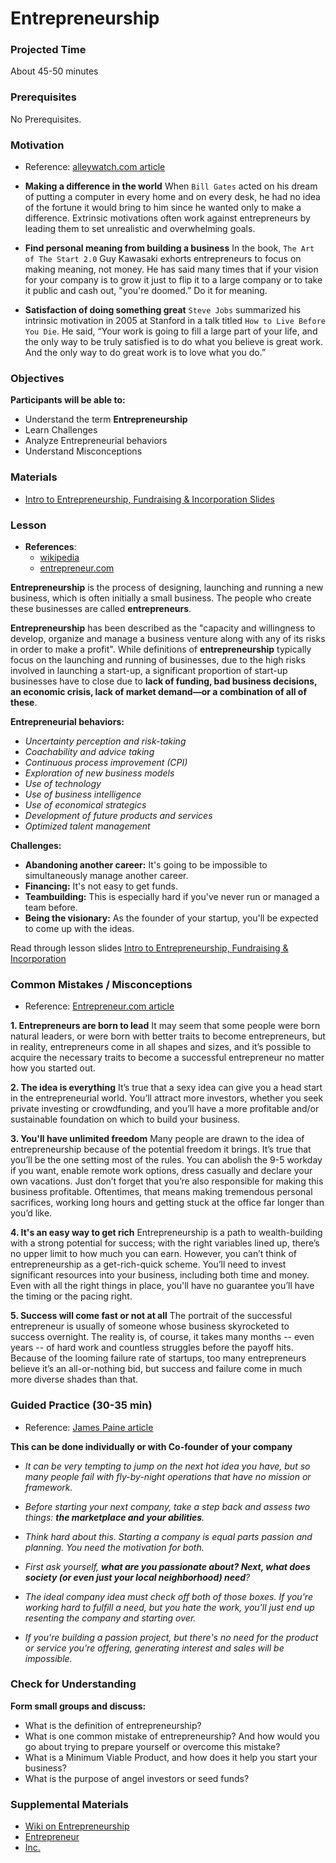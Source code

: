 # Entrepreneurship

### Projected Time

About 45-50 minutes

### Prerequisites

No Prerequisites.

### Motivation

- Reference: [alleywatch.com article](https://www.alleywatch.com/2018/10/6-powerful-drivers-shared-by-successful-entrepreneurs/)

* **Making a difference in the world**
  When `Bill Gates` acted on his dream of putting a computer in every home and on every desk, he had no idea of the fortune it would bring to him since he wanted only to make a difference. Extrinsic motivations often work against entrepreneurs by leading them to set unrealistic and overwhelming goals.

* **Find personal meaning from building a business**
  In the book, `The Art of The Start 2.0` Guy Kawasaki exhorts entrepreneurs to focus on making meaning, not money. He has said many times that if your vision for your company is to grow it just to flip it to a large company or to take it public and cash out, "you're doomed.” Do it for meaning.
* **Satisfaction of doing something great**
  `Steve Jobs` summarized his intrinsic motivation in 2005 at Stanford in a talk titled `How to Live Before You Die`. He said, “Your work is going to fill a large part of your life, and the only way to be truly satisfied is to do what you believe is great work. And the only way to do great work is to love what you do.”

### Objectives

**Participants will be able to:**

- Understand the term **Entrepreneurship**
- Learn Challenges
- Analyze Entrepreneurial behaviors
- Understand Misconceptions

### Materials

- [Intro to Entrepreneurship, Fundraising & Incorporation Slides](https://docs.google.com/presentation/d/1fRYImBTR0ZWGSQfDJ7ctz57OdvmU6kFewoMfTt3lL3I/edit#slide=id.p)

### Lesson

- **References**:
  - [wikipedia](https://en.wikipedia.org/wiki/Entrepreneurship)
  - [entrepreneur.com](https://www.entrepreneur.com/article/291082)

**Entrepreneurship** is the process of designing, launching and running a new business, which is often initially a small business. The people who create these businesses are called **entrepreneurs**.

**Entrepreneurship** has been described as the "capacity and willingness to develop, organize and manage a business venture along with any of its risks in order to make a profit". While definitions of **entrepreneurship** typically focus on the launching and running of businesses, due to the high risks involved in launching a start-up, a significant proportion of start-up businesses have to close due to **lack of funding, bad business decisions, an economic crisis, lack of market demand—or a combination of all of these**.

**Entrepreneurial behaviors:**

- _Uncertainty perception and risk-taking_
- _Coachability and advice taking_
- _Continuous process improvement (CPI)_
- _Exploration of new business models_
- _Use of technology_
- _Use of business intelligence_
- _Use of economical strategics_
- _Development of future products and services_
- _Optimized talent management_

**Challenges:**

- **Abandoning another career:** It's going to be impossible to simultaneously manage another career.
- **Financing:** It's not easy to get funds.
- **Teambuilding:** This is especially hard if you've never run or managed a team before.
- **Being the visionary:** As the founder of your startup, you'll be expected to come up with the ideas.

Read through lesson slides [Intro to Entrepreneurship, Fundraising & Incorporation](https://docs.google.com/presentation/d/1fRYImBTR0ZWGSQfDJ7ctz57OdvmU6kFewoMfTt3lL3I/edit#slide=id.p)

### Common Mistakes / Misconceptions

- Reference: [Entrepreneur.com article](https://www.entrepreneur.com/article/291082)

**1. Entrepreneurs are born to lead**
It may seem that some people were born natural leaders, or were born with better traits to become entrepreneurs, but in reality, entrepreneurs come in all shapes and sizes, and it’s possible to acquire the necessary traits to become a successful entrepreneur no matter how you started out.

**2. The idea is everything**
It’s true that a sexy idea can give you a head start in the entrepreneurial world. You’ll attract more investors, whether you seek private investing or crowdfunding, and you’ll have a more profitable and/or sustainable foundation on which to build your business.

**3. You'll have unlimited freedom**
Many people are drawn to the idea of entrepreneurship because of the potential freedom it brings. It’s true that you’ll be the one setting most of the rules. You can abolish the 9-5 workday if you want, enable remote work options, dress casually and declare your own vacations. Just don’t forget that you’re also responsible for making this business profitable. Oftentimes, that means making tremendous personal sacrifices, working long hours and getting stuck at the office far longer than you’d like.

**4. It's an easy way to get rich**
Entrepreneurship is a path to wealth-building with a strong potential for success; with the right variables lined up, there’s no upper limit to how much you can earn. However, you can’t think of entrepreneurship as a get-rich-quick scheme. You’ll need to invest significant resources into your business, including both time and money. Even with all the right things in place, you'll have no guarantee you’ll have the timing or the pacing right.

**5. Success will come fast or not at all**
The portrait of the successful entrepreneur is usually of someone whose business skyrocketed to success overnight. The reality is, of course, it takes many months -- even years -- of hard work and countless struggles before the payoff hits. Because of the looming failure rate of startups, too many entrepreneurs believe it’s an all-or-nothing bid, but success and failure come in much more diverse shades than that.

### Guided Practice (30-35 min)

- Reference: [James Paine article](https://www.inc.com/james-paine/entrepreneurs-here-is-how-you-can-find-problems-to-solve.html)

**This can be done individually or with Co-founder of your company**

- _It can be very tempting to jump on the next hot idea you have, but so many people fail with fly-by-night operations that have no mission or framework._

- _Before starting your next company, take a step back and assess two things: **the marketplace and your abilities**._

- _Think hard about this. Starting a company is equal parts passion and planning. You need the motivation for both._

- _First ask yourself, **what are you passionate about? Next, what does society (or even just your local neighborhood) need**?_

- _The ideal company idea must check off both of those boxes. If you're working hard to fulfill a need, but you hate the work, you'll just end up resenting the company and starting over._

- _If you're building a passion project, but there's no need for the product or service you're offering, generating interest and sales will be impossible._

### Check for Understanding

**Form small groups and discuss:**

- What is the definition of entrepreneurship?
- What is one common mistake of entrepreneurship? And how would you go about trying to prepare yourself or overcome this mistake?
- What is a Minimum Viable Product, and how does it help you start your business?
- What is the purpose of angel investors or seed funds?

### Supplemental Materials

- [Wiki on Entrepreneurship](https://en.wikipedia.org/wiki/Entrepreneurship)
- [Entrepreneur](https://www.entrepreneur.com/)
- [Inc.](https://www.inc.com/)

